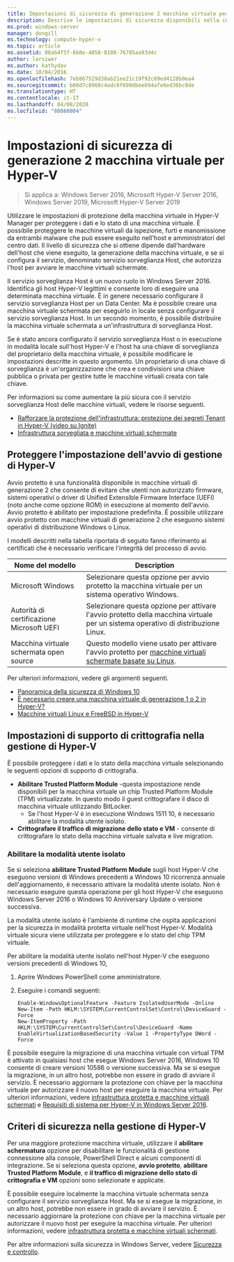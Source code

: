 ```yaml
---
title: Impostazioni di sicurezza di generazione 2 macchina virtuale per Hyper-V
description: Descrive le impostazioni di sicurezza disponibili nella console di gestione di Hyper-V per macchine virtuali di seconda generazione
ms.prod: windows-server
manager: dongill
ms.technology: compute-hyper-v
ms.topic: article
ms.assetid: 06ab4f5f-6b8e-4058-8108-76785aa93d4c
author: larsiwer
ms.author: kathydav
ms.date: 10/04/2016
ms.openlocfilehash: 7eb867529d38ab21ee21c19f92c89ed4128b0ea4
ms.sourcegitcommit: b00d7c8968c4adc8f699dbee694afe6ed36bc9de
ms.translationtype: HT
ms.contentlocale: it-IT
ms.lasthandoff: 04/08/2020
ms.locfileid: "80860804"
---
```

# <a name="generation-2-virtual-machine-security-settings-for-hyper-v"></a>Impostazioni di sicurezza di generazione 2 macchina virtuale per Hyper-V

>Si applica a: Windows Server 2016, Microsoft Hyper-V Server 2016, Windows Server 2019, Microsoft Hyper-V Server 2019

Utilizzare le impostazioni di protezione della macchina virtuale in Hyper-V Manager per proteggere i dati e lo stato di una macchina virtuale. È possibile proteggere le macchine virtuali da ispezione, furti e manomissione da entrambi malware che può essere eseguito nell'host e amministratori del centro dati. Il livello di sicurezza che si ottiene dipende dall'hardware dell'host che viene eseguito, la generazione della macchina virtuale, e se si configura il servizio, denominato servizio sorveglianza Host, che autorizza l'host per avviare le macchine virtuali schermate.  

Il servizio sorveglianza Host è un nuovo ruolo in Windows Server 2016. Identifica gli host Hyper-V legittimi e consente loro di eseguire una determinata macchina virtuale. È in genere necessario configurare il servizio sorveglianza Host per un Data Center. Ma è possibile creare una macchina virtuale schermata per eseguirlo in locale senza configurare il servizio sorveglianza Host. In un secondo momento, è possibile distribuire la macchina virtuale schermata a un'infrastruttura di sorveglianza Host.  

Se è stato ancora configurato il servizio sorveglianza Host o in esecuzione in modalità locale sull'host Hyper-V e l'host ha una chiave di sorveglianza del proprietario della macchina virtuale, è possibile modificare le impostazioni descritte in questo argomento.   Un proprietario di una chiave di sorveglianza è un'organizzazione che crea e condivisioni una chiave pubblica o privata per gestire tutte le macchine virtuali creata con tale chiave.  

Per informazioni su come aumentare la più sicura con il servizio sorveglianza Host delle macchine virtuali, vedere le risorse seguenti.  

- [Rafforzare la protezione dell'infrastruttura: protezione dei segreti Tenant in Hyper-V (video su Ignite)](https://go.microsoft.com/fwlink/?LinkId=746379)
- [Infrastruttura sorvegliata e macchine virtuali schermate](https://go.microsoft.com/fwlink/?LinkId=746381)

## <a name="secure-boot-setting-in-hyper-v-manager"></a>Proteggere l'impostazione dell'avvio di gestione di Hyper-V  

Avvio protetto è una funzionalità disponibile in macchine virtuali di generazione 2 che consente di evitare che utenti non autorizzato firmware, sistemi operativi o driver di Unified Extensible Firmware Interface (UEFI) (noto anche come opzione ROM) in esecuzione al momento dell'avvio. Avvio protetto è abilitato per impostazione predefinita. È possibile utilizzare avvio protetto con macchine virtuali di generazione 2 che eseguono sistemi operativi di distribuzione Windows o Linux.  

I modelli descritti nella tabella riportata di seguito fanno riferimento ai certificati che è necessario verificare l'integrità del processo di avvio.  

|Nome del modello|Description|  
|-----------------|---------------|  
|Microsoft Windows|Selezionare questa opzione per avvio protetto la macchina virtuale per un sistema operativo Windows.|  
|Autorità di certificazione Microsoft UEFI|Selezionare questa opzione per attivare l'avvio protetto della macchina virtuale per un sistema operativo di distribuzione Linux.|  
|Macchina virtuale schermata open source|Questo modello viene usato per attivare l'avvio protetto per [macchine virtuali schermate basate su Linux](https://docs.microsoft.com/windows-server/security/guarded-fabric-shielded-vm/guarded-fabric-create-a-linux-shielded-vm-template).|

Per ulteriori informazioni, vedere gli argomenti seguenti.  

- [Panoramica della sicurezza di Windows 10](https://docs.microsoft.com/windows/security/threat-protection/overview-of-threat-mitigations-in-windows-10)  
- [È necessario creare una macchina virtuale di generazione 1 o 2 in Hyper-V?](../plan/Should-I-create-a-generation-1-or-2-virtual-machine-in-Hyper-V.md)  
- [Macchine virtuali Linux e FreeBSD in Hyper-V](../Supported-Linux-and-FreeBSD-virtual-machines-for-Hyper-V-on-Windows.md)  

## <a name="encryption-support-settings-in-hyper-v-manager"></a>Impostazioni di supporto di crittografia nella gestione di Hyper-V

È possibile proteggere i dati e lo stato della macchina virtuale selezionando le seguenti opzioni di supporto di crittografia.  

- **Abilitare Trusted Platform Module** -questa impostazione rende disponibili per la macchina virtuale un chip Trusted Platform Module (TPM) virtualizzate. In questo modo il guest crittografare il disco di macchina virtuale utilizzando BitLocker.
  - Se l'host Hyper-V è in esecuzione Windows 1511 10, è necessario abilitare la modalità utente isolato. 
- **Crittografare il traffico di migrazione dello stato e VM** - consente di crittografare lo stato della macchina virtuale salvata e live migration.

### <a name="enable-isolated-user-mode"></a>Abilitare la modalità utente isolato

Se si seleziona **abilitare Trusted Platform Module** sugli host Hyper-V che eseguono versioni di Windows precedenti a Windows 10 ricorrenza annuale dell'aggiornamento, è necessario attivare la modalità utente isolato. Non è necessario eseguire questa operazione per gli host Hyper-V che eseguono Windows Server 2016 o Windows 10 Anniversary Update o versione successiva.

La modalità utente isolato è l'ambiente di runtime che ospita applicazioni per la sicurezza in modalità protetta virtuale nell'host Hyper-V. Modalità virtuale sicura viene utilizzata per proteggere e lo stato del chip TPM virtuale.  

Per abilitare la modalità utente isolato nell'host Hyper-V che eseguono versioni precedenti di Windows 10,  

1.  Aprire Windows PowerShell come amministratore.  

2.  Eseguire i comandi seguenti:  

    ```  
    Enable-WindowsOptionalFeature -Feature IsolatedUserMode -Online  
    New-Item -Path HKLM:\SYSTEM\CurrentControlSet\Control\DeviceGuard -Force  
    New-ItemProperty -Path HKLM:\SYSTEM\CurrentControlSet\Control\DeviceGuard -Name EnableVirtualizationBasedSecurity -Value 1 -PropertyType DWord -Force  

    ```  

È possibile eseguire la migrazione di una macchina virtuale con virtual TPM è attivato in qualsiasi host che esegue Windows Server 2016, Windows 10 consente di creare versioni 10586 o versione successiva. Ma se si esegue la migrazione, in un altro host, potrebbe non essere in grado di avviare il servizio. È necessario aggiornare la protezione con chiave per la macchina virtuale per autorizzare il nuovo host per eseguire la macchina virtuale. Per ulteriori informazioni, vedere [infrastruttura protetta e macchine virtuali schermati](https://go.microsoft.com/fwlink/?LinkId=746381) e [Requisiti di sistema per Hyper-V in Windows Server 2016](../System-requirements-for-Hyper-V-on-Windows.md).  

## <a name="security-policy-in-hyper-v-manager"></a>Criteri di sicurezza nella gestione di Hyper-V  
Per una maggiore protezione macchina virtuale, utilizzare il **abilitare schermatura** opzione per disabilitare le funzionalità di gestione connessione alla console, PowerShell Direct e alcuni componenti di integrazione. Se si seleziona questa opzione, **avvio protetto**, **abilitare Trusted Platform Module**, e **il traffico di migrazione dello stato di crittografia e VM** opzioni sono selezionate e applicate.   

È possibile eseguire localmente la macchina virtuale schermata senza configurare il servizio sorveglianza Host. Ma se si esegue la migrazione, in un altro host, potrebbe non essere in grado di avviare il servizio. È necessario aggiornare la protezione con chiave per la macchina virtuale per autorizzare il nuovo host per eseguire la macchina virtuale. Per ulteriori informazioni, vedere [infrastruttura protetta e macchine virtuali schermati](https://go.microsoft.com/fwlink/?LinkId=746381).  

Per altre informazioni sulla sicurezza in Windows Server, vedere [Sicurezza e controllo](../../../security/Security-and-Assurance.md).  
